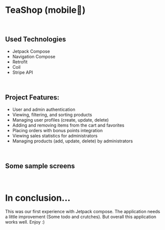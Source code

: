 # TeaShop (mobile🎴)

<br/>

## Used Technologies
* Jetpack Compose
* Navigation Compose
* Retrofit
* Coil
* Stripe API

<br/>

## Project Features:

* User and admin authentication
* Viewing, filtering, and sorting products
* Managing user profiles (create, update, delete)
* Adding and removing items from the cart and favorites
* Placing orders with bonus points integration
* Viewing sales statistics for administrators
* Managing products (add, update, delete) by administrators

<br/>

## Some sample screens

<br/>

# In conclusion...
This was our first experience with Jetpack compose. The application needs a little improvement (Some todo and crutches). But overall this application works well. Enjoy :) 

